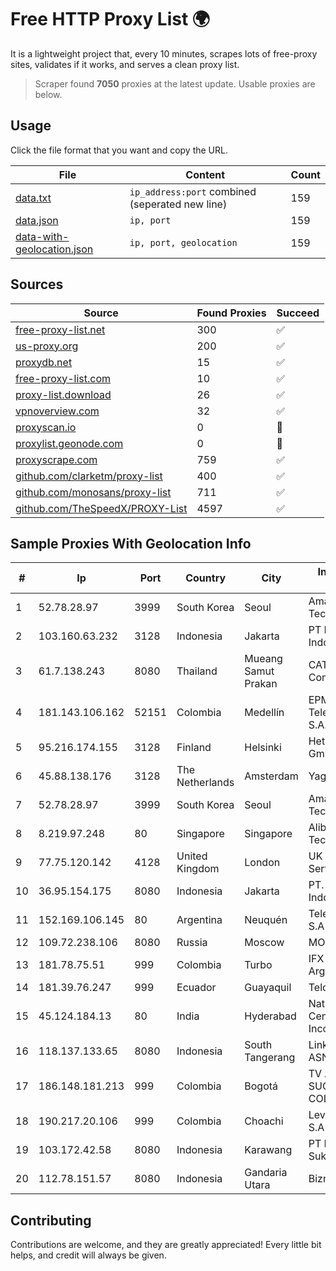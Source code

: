 
# Free HTTP Proxy List 🌍

It is a lightweight project that, every 10 minutes, scrapes lots of free-proxy sites, validates if it works, and serves a clean proxy list.


> Scraper found **7050** proxies at the latest update. Usable proxies are below.

## Usage

Click the file format that you want and copy the URL.


|File|Content|Count|
|----|-------|-----|
|[data.txt](https://raw.githubusercontent.com/themiralay/Proxy-List-World/master/data.txt)|`ip_address:port` combined (seperated new line)|159|
|[data.json](https://raw.githubusercontent.com/themiralay/Proxy-List-World/master/data.json)|`ip, port`|159|
|[data-with-geolocation.json](https://raw.githubusercontent.com/themiralay/Proxy-List-World/master/data-with-geolocation.json)|`ip, port, geolocation`|159|

## Sources

|Source|Found Proxies|Succeed|
|------|-------------|-------|
|[free-proxy-list.net](https://free-proxy-list.net)|300|✅|
|[us-proxy.org](https://www.us-proxy.org)|200|✅|
|[proxydb.net](http://proxydb.net)|15|✅|
|[free-proxy-list.com](https://free-proxy-list.com/?page=&port=&type%5B%5D=http&type%5B%5D=https&up_time=0&search=Search)|10|✅|
|[proxy-list.download](https://www.proxy-list.download/HTTP)|26|✅|
|[vpnoverview.com](https://vpnoverview.com/privacy/anonymous-browsing/free-proxy-servers)|32|✅|
|[proxyscan.io](https://www.proxyscan.io)|0|🚫|
|[proxylist.geonode.com](https://proxylist.geonode.com/api/proxy-list?limit=300&page=1&sort_by=lastChecked&sort_type=desc&protocols=http,https)|0|🚫|
|[proxyscrape.com](https://api.proxyscrape.com/v2/?request=displayproxies&protocol=http&timeout=10000&country=all&ssl=all&anonymity=all)|759|✅|
|[github.com/clarketm/proxy-list](https://raw.githubusercontent.com/clarketm/proxy-list/master/proxy-list-raw.txt)|400|✅|
|[github.com/monosans/proxy-list](https://raw.githubusercontent.com/monosans/proxy-list/main/proxies/http.txt)|711|✅|
|[github.com/TheSpeedX/PROXY-List](https://raw.githubusercontent.com/TheSpeedX/PROXY-List/master/http.txt)|4597|✅|


## Sample Proxies With Geolocation Info

|#|Ip|Port|Country|City|Internet Service Provider|
|-|--|----|-------|----|-------------------------|
|1|52.78.28.97|3999|South Korea|Seoul|Amazon Technologies Inc.|
|2|103.160.63.232|3128|Indonesia|Jakarta|PT Herza Digital Indonesia|
|3|61.7.138.243|8080|Thailand|Mueang Samut Prakan|CAT Telecom Public Company Limited|
|4|181.143.106.162|52151|Colombia|Medellín|EPM Telecomunicaciones S.A. E.S.P.|
|5|95.216.174.155|3128|Finland|Helsinki|Hetzner Online GmbH|
|6|45.88.138.176|3128|The Netherlands|Amsterdam|Yaglom Labs Ltd|
|7|52.78.28.97|3999|South Korea|Seoul|Amazon Technologies Inc.|
|8|8.219.97.248|80|Singapore|Singapore|Alibaba (US) Technology Co., Ltd.|
|9|77.75.120.142|4128|United Kingdom|London|UK Dedicated Servers Limited|
|10|36.95.154.175|8080|Indonesia|Jakarta|PT. Telekomunikasi Indonesia|
|11|152.169.106.145|80|Argentina|Neuquén|Telecom Argentina S.A|
|12|109.72.238.106|8080|Russia|Moscow|MOSLINE|
|13|181.78.75.51|999|Colombia|Turbo|IFX Networks Argentina S.R.L|
|14|181.39.76.247|999|Ecuador|Guayaquil|Telconet S.A|
|15|45.124.184.13|80|India|Hyderabad|National Informatics Centre Services Incorporated|
|16|118.137.133.65|8080|Indonesia|South Tangerang|Linknet-Fastnet ASN|
|17|186.148.181.213|999|Colombia|Bogotá|TV AZTECA SUCURSAL COLOMBIA|
|18|190.217.20.106|999|Colombia|Choachi|Level 3 Colombia S.A|
|19|103.172.42.58|8080|Indonesia|Karawang|PT Media Solusi Sukses|
|20|112.78.151.57|8080|Indonesia|Gandaria Utara|Biznet Networks|



## Contributing

Contributions are welcome, and they are greatly appreciated! Every
little bit helps, and credit will always be given.

